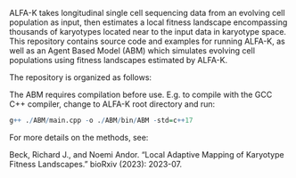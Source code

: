 ALFA-K takes longitudinal single cell sequencing data from an evolving
cell population as input, then estimates a local fitness landscape
encompassing thousands of karyotypes located near to the input data in
karyotype space. This repository contains source code and examples for
running ALFA-K, as well as an Agent Based Model (ABM) which simulates
evolving cell populations using fitness landscapes estimated by ALFA-K.

The repository is organized as follows:

The ABM requires compilation before use. E.g. to compile with the GCC
C++ compiler, change to ALFA-K root directory and run:

``` r
g++ ./ABM/main.cpp -o ./ABM/bin/ABM -std=c++17
```

For more details on the methods, see:

Beck, Richard J., and Noemi Andor. “Local Adaptive Mapping of Karyotype
Fitness Landscapes.” bioRxiv (2023): 2023-07.
